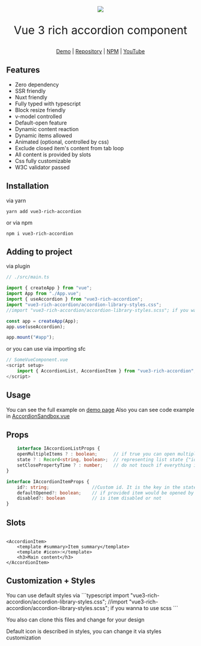 <div style="width: 100%; display: flex; align-content: center; justify-content: center"><img src="https://sticker0ne.github.io/vue3-rich-accordion/img.png" /></div>
<p align="center" style="font-size: 30px">Vue 3 rich accordion component</span>
<p align="center">
  <a href="https://sticker0ne.github.io/vue3-rich-accordion/">Demo</a> |
  <a href="https://github.com/sticker0ne/vue3-rich-accordion">Repository</a> |
  <a href="https://www.npmjs.com/package/vue3-rich-accordion">NPM</a> |
  <a href="https://www.youtube.com/watch?v=ubtEdHwq8QU">YouTube</a>
</p>

<h2>Features</h2>
<ul>
    <li>Zero dependency</li>
    <li>SSR friendly</li>
    <li>Nuxt friendly</li>
    <li>Fully typed with typescript</li>
    <li>Block resize friendly</li>
    <li>v-model controlled</li>
    <li>Default-open feature</li>
    <li>Dynamic content reaction</li>
    <li>Dynamic items allowed</li>
    <li>Animated (optional, controlled by css)</li>
    <li>Exclude closed item's content from tab loop</li>
    <li>All content is provided by slots</li>
    <li>Css fully customizable</li>
    <li>W3C validator passed</li>
</ul>
<h2>Installation</h2>

via yarn
```shell
yarn add vue3-rich-accordion
```
or via npm

```shell
npm i vue3-rich-accordion
```

<h2>Adding to project</h2>
via plugin

```typescript
// ./src/main.ts

import { createApp } from "vue";
import App from "./App.vue";
import { useAccordion } from "vue3-rich-accordion";
import "vue3-rich-accordion/accordion-library-styles.css";
//import "vue3-rich-accordion/accordion-library-styles.scss"; if you wanna to use scss

const app = createApp(App);
app.use(useAccordion);

app.mount("#app");
```

or you can use via importing sfc

```typescript
// SomeVueComponent.vue
<script setup>
    import { AccordionList, AccordionItem } from "vue3-rich-accordion";
</script>
```
<h2>Usage</h2>

You can see the full example on <a href="https://sticker0ne.github.io/vue3-rich-accordion/">demo page</a>
Also you can see code example in <a href="https://github.com/sticker0ne/vue3-rich-accordion/blob/main/src/components/AccordionSandbox.vue/">AccordionSandbox.vue</a>

<h2>Props</h2>

```typescript
    interface IAccordionListProps {
    openMultipleItems ? : boolean;      // if true you can open multiple items same time
    state ? : Record<string, boolean>;  // representing list state {"id1": true, "id2": false} - means 1 item is opened and 2 one is closed
    setClosePropertyTime ? : number;    // do not touch if everything is ok. it is used to order closing and animation 
}

interface IAccordionItemProps {
    id?: string;                //Custom id. It is the key in the state object of AccordionList
    defaultOpened?: boolean;    // if provided item would be opened by default. 
    disabled?: boolean          // is item disabled or not 
}
```

<h2>Slots</h2>

```vue

<AccordionItem>
    <template #summary>Item summary</template>
    <template #icon>☝️</template>
    <h3>Main content</h3>
</AccordionItem>
```

<h2>Customization + Styles</h2>
You can use default styles via
```typescript
import "vue3-rich-accordion/accordion-library-styles.css";
//import "vue3-rich-accordion/accordion-library-styles.scss"; if you wanna to use scss
```

You also can clone this files and change for your design

Default icon is described in styles, you can change it via styles customization
